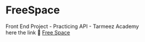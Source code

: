 # FreeSpace
Front End Project - Practicing API - Tarmeez Academy <br/> 
here the link :link: [Free Space](https://hassanabdellah777.github.io/FreeSpace/)

